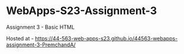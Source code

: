 # WebApps-S23-Assignment-3
Assignment 3 - Basic HTML

Hosted at - https://44-563-web-apps-s23.github.io/44563-webapps-assignment-3-PremchandA/

